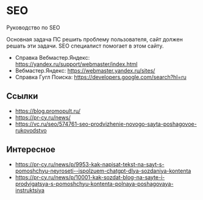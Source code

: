 # SEO
Руководство по SEO

Основная задача ПС решить проблему пользователя, сайт должен решать эти задачи. SEO специалист помогает в этом сайту.

- Справка Вебмастер.Яндекс: https://yandex.ru/support/webmaster/index.html
- Вебмастер.Яндекс: https://webmaster.yandex.ru/sites/
- Справка Гугл Поиска: https://developers.google.com/search?hl=ru

## Ссылки
- https://blog.promopult.ru/
- https://pr-cy.ru/news/
- https://vc.ru/seo/574761-seo-prodvizhenie-novogo-sayta-poshagovoe-rukovodstvo

## Интересное
- https://pr-cy.ru/news/p/9953-kak-napisat-tekst-na-sayt-s-pomoshchyu-neyroseti--ispolzuem-chatgpt-dlya-sozdaniya-kontenta
- https://pr-cy.ru/news/p/10001-kak-sozdat-blog-na-sayte-i-prodvigatsya-s-pomoshchyu-kontenta-polnaya-poshagovaya-instruktsiya
